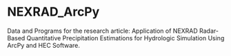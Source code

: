 # NEXRAD_ArcPy
Data and Programs for the research article: Application of NEXRAD Radar-Based Quantitative Precipitation Estimations for Hydrologic Simulation Using ArcPy and HEC Software.

